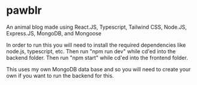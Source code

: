 # pawblr
An animal blog made using React.JS, Typescript, Tailwind CSS, Node.JS, Express.JS, MongoDB, and Mongoose

 In order to run this you will need to install the required dependencies like node.js, typescript, etc. Then run "npm run dev" while cd'ed into the backend folder. Then run "npm start" while cd'ed into the frontend folder. 

 This uses my own MongoDB data base and so you will need to create your own if you want to run the backend for this.
